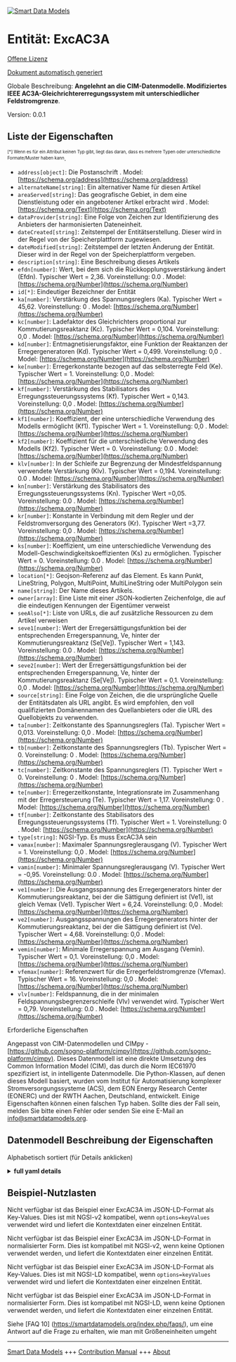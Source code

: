 <!-- 10-Header -->  
[![Smart Data Models](https://smartdatamodels.org/wp-content/uploads/2022/01/SmartDataModels_logo.png "Logo")](https://smartdatamodels.org)  
Entität: ExcAC3A  
================<!-- /10-Header -->  
<!-- 15-License -->  
[Offene Lizenz](https://github.com/smart-data-models//dataModel.EnergyCIM/blob/master/ExcAC3A/LICENSE.md)  
[Dokument automatisch generiert](https://docs.google.com/presentation/d/e/2PACX-1vTs-Ng5dIAwkg91oTTUdt8ua7woBXhPnwavZ0FxgR8BsAI_Ek3C5q97Nd94HS8KhP-r_quD4H0fgyt3/pub?start=false&loop=false&delayms=3000#slide=id.gb715ace035_0_60)  
<!-- /15-License -->  
<!-- 20-Description -->  
Globale Beschreibung: **Angelehnt an die CIM-Datenmodelle. Modifiziertes IEEE AC3A-Gleichrichtererregungssystem mit unterschiedlicher Feldstromgrenze**.  
Version: 0.0.1  
<!-- /20-Description -->  
<!-- 30-PropertiesList -->  

## Liste der Eigenschaften  

<sup><sub>[*] Wenn es für ein Attribut keinen Typ gibt, liegt das daran, dass es mehrere Typen oder unterschiedliche Formate/Muster haben kann</sub></sup>.  
- `address[object]`: Die Postanschrift  . Model: [https://schema.org/address](https://schema.org/address)- `alternateName[string]`: Ein alternativer Name für diesen Artikel  - `areaServed[string]`: Das geografische Gebiet, in dem eine Dienstleistung oder ein angebotener Artikel erbracht wird  . Model: [https://schema.org/Text](https://schema.org/Text)- `dataProvider[string]`: Eine Folge von Zeichen zur Identifizierung des Anbieters der harmonisierten Dateneinheit.  - `dateCreated[string]`: Zeitstempel der Entitätserstellung. Dieser wird in der Regel von der Speicherplattform zugewiesen.  - `dateModified[string]`: Zeitstempel der letzten Änderung der Entität. Dieser wird in der Regel von der Speicherplattform vergeben.  - `description[string]`: Eine Beschreibung dieses Artikels  - `efdn[number]`: Wert, bei dem sich die Rückkopplungsverstärkung ändert (Efdn).  Typischer Wert = 2,36. Voreinstellung: 0.0  . Model: [https://schema.org/Number](https://schema.org/Number)- `id[*]`: Eindeutiger Bezeichner der Entität  - `ka[number]`: Verstärkung des Spannungsreglers (Ka).  Typischer Wert = 45,62. Voreinstellung: 0  . Model: [https://schema.org/Number](https://schema.org/Number)- `kc[number]`: Ladefaktor des Gleichrichters proportional zur Kommutierungsreaktanz (Kc).  Typischer Wert = 0,104. Voreinstellung: 0,0  . Model: [https://schema.org/Number](https://schema.org/Number)- `kd[number]`: Entmagnetisierungsfaktor, eine Funktion der Reaktanzen der Erregergeneratoren (Kd).  Typischer Wert = 0,499. Voreinstellung: 0,0  . Model: [https://schema.org/Number](https://schema.org/Number)- `ke[number]`: Erregerkonstante bezogen auf das selbsterregte Feld (Ke).  Typischer Wert = 1. Voreinstellung: 0,0  . Model: [https://schema.org/Number](https://schema.org/Number)- `kf[number]`: Verstärkung des Stabilisators des Erregungssteuerungssystems (Kf).  Typischer Wert = 0,143. Voreinstellung: 0,0  . Model: [https://schema.org/Number](https://schema.org/Number)- `kf1[number]`: Koeffizient, der eine unterschiedliche Verwendung des Modells ermöglicht (Kf1).  Typischer Wert = 1. Voreinstellung: 0,0  . Model: [https://schema.org/Number](https://schema.org/Number)- `kf2[number]`: Koeffizient für die unterschiedliche Verwendung des Modells (Kf2).  Typischer Wert = 0. Voreinstellung: 0.0  . Model: [https://schema.org/Number](https://schema.org/Number)- `klv[number]`: In der Schleife zur Begrenzung der Mindestfeldspannung verwendete Verstärkung (Klv).  Typischer Wert = 0,194. Voreinstellung: 0.0  . Model: [https://schema.org/Number](https://schema.org/Number)- `kn[number]`: Verstärkung des Stabilisators des Erregungssteuerungssystems (Kn).  Typischer Wert =0,05. Voreinstellung: 0.0  . Model: [https://schema.org/Number](https://schema.org/Number)- `kr[number]`: Konstante in Verbindung mit dem Regler und der Feldstromversorgung des Generators (Kr).  Typischer Wert =3,77. Voreinstellung: 0,0  . Model: [https://schema.org/Number](https://schema.org/Number)- `ks[number]`: Koeffizient, um eine unterschiedliche Verwendung des Modell-Geschwindigkeitskoeffizienten (Ks) zu ermöglichen.  Typischer Wert = 0. Voreinstellung: 0.0  . Model: [https://schema.org/Number](https://schema.org/Number)- `location[*]`: Geojson-Referenz auf das Element. Es kann Punkt, LineString, Polygon, MultiPoint, MultiLineString oder MultiPolygon sein  - `name[string]`: Der Name dieses Artikels.  - `owner[array]`: Eine Liste mit einer JSON-kodierten Zeichenfolge, die auf die eindeutigen Kennungen der Eigentümer verweist  - `seeAlso[*]`: Liste von URLs, die auf zusätzliche Ressourcen zu dem Artikel verweisen  - `seve1[number]`: Wert der Erregersättigungsfunktion bei der entsprechenden Erregerspannung, Ve, hinter der Kommutierungsreaktanz (Se[Ve]).  Typischer Wert = 1,143. Voreinstellung: 0.0  . Model: [https://schema.org/Number](https://schema.org/Number)- `seve2[number]`: Wert der Erregersättigungsfunktion bei der entsprechenden Erregerspannung, Ve, hinter der Kommutierungsreaktanz (Se[Ve]).  Typischer Wert = 0,1. Voreinstellung: 0,0  . Model: [https://schema.org/Number](https://schema.org/Number)- `source[string]`: Eine Folge von Zeichen, die die ursprüngliche Quelle der Entitätsdaten als URL angibt. Es wird empfohlen, den voll qualifizierten Domänennamen des Quellanbieters oder die URL des Quellobjekts zu verwenden.  - `ta[number]`: Zeitkonstante des Spannungsreglers (Ta).  Typischer Wert = 0,013. Voreinstellung: 0,0  . Model: [https://schema.org/Number](https://schema.org/Number)- `tb[number]`: Zeitkonstante des Spannungsreglers (Tb).  Typischer Wert = 0. Voreinstellung: 0  . Model: [https://schema.org/Number](https://schema.org/Number)- `tc[number]`: Zeitkonstante des Spannungsreglers (T).  Typischer Wert = 0. Voreinstellung: 0  . Model: [https://schema.org/Number](https://schema.org/Number)- `te[number]`: Erregerzeitkonstante, Integrationsrate im Zusammenhang mit der Erregersteuerung (Te).  Typischer Wert = 1,17. Voreinstellung: 0  . Model: [https://schema.org/Number](https://schema.org/Number)- `tf[number]`: Zeitkonstante des Stabilisators des Erregungssteuerungssystems (Tf).  Typischer Wert = 1. Voreinstellung: 0  . Model: [https://schema.org/Number](https://schema.org/Number)- `type[string]`: NGSI-Typ. Es muss ExcAC3A sein  - `vamax[number]`: Maximaler Spannungsreglerausgang (V).  Typischer Wert = 1. Voreinstellung: 0,0  . Model: [https://schema.org/Number](https://schema.org/Number)- `vamin[number]`: Minimaler Spannungsreglerausgang (V).  Typischer Wert = -0,95. Voreinstellung: 0.0  . Model: [https://schema.org/Number](https://schema.org/Number)- `ve1[number]`: Die Ausgangsspannung des Erregergenerators hinter der Kommutierungsreaktanz, bei der die Sättigung definiert ist (Ve1), ist gleich Vemax (Ve1).  Typischer Wert = 6,24. Voreinstellung: 0,0  . Model: [https://schema.org/Number](https://schema.org/Number)- `ve2[number]`: Ausgangsspannungen des Erregergenerators hinter der Kommutierungsreaktanz, bei der die Sättigung definiert ist (Ve).  Typischer Wert = 4,68. Voreinstellung: 0,0  . Model: [https://schema.org/Number](https://schema.org/Number)- `vemin[number]`: Minimale Erregerspannung am Ausgang (Vemin).  Typischer Wert = 0,1. Voreinstellung: 0,0  . Model: [https://schema.org/Number](https://schema.org/Number)- `vfemax[number]`: Referenzwert für die Erregerfeldstromgrenze (Vfemax).  Typischer Wert = 16. Voreinstellung: 0,0  . Model: [https://schema.org/Number](https://schema.org/Number)- `vlv[number]`: Feldspannung, die in der minimalen Feldspannungsbegrenzerschleife (Vlv) verwendet wird.  Typischer Wert = 0,79. Voreinstellung: 0.0  . Model: [https://schema.org/Number](https://schema.org/Number)<!-- /30-PropertiesList -->  
<!-- 35-RequiredProperties -->  
Erforderliche Eigenschaften  
<!-- /35-RequiredProperties -->  
<!-- 40-RequiredProperties -->  
Angepasst von CIM-Datenmodellen und CIMpy - [https://github.com/sogno-platform/cimpy](https://github.com/sogno-platform/cimpy). Dieses Datenmodell ist eine direkte Umsetzung des Common Information Model (CIM), das durch die Norm IEC61970 spezifiziert ist, in intelligente Datenmodelle. Die Python-Klassen, auf denen dieses Modell basiert, wurden vom Institut für Automatisierung komplexer Stromversorgungssysteme (ACS), dem EON Energy Research Center (EONERC) und der RWTH Aachen, Deutschland, entwickelt. Einige Eigenschaften können einen falschen Typ haben. Sollte dies der Fall sein, melden Sie bitte einen Fehler oder senden Sie eine E-Mail an info@smartdatamodels.org.  
<!-- /40-RequiredProperties -->  
<!-- 50-DataModelHeader -->  
## Datenmodell Beschreibung der Eigenschaften  
Alphabetisch sortiert (für Details anklicken)  
<!-- /50-DataModelHeader -->  
<!-- 60-ModelYaml -->  
<details><summary><strong>full yaml details</strong></summary>    
```yaml  
ExcAC3A:    
  description: 'Adapted from CIM data models. Modified IEEE AC3A alternator-supplied rectifier excitation system with different field current limit.'    
  properties:    
    address:    
      description: 'The mailing address'    
      properties:    
        addressCountry:    
          description: 'Property. The country. For example, Spain. Model:''https://schema.org/addressCountry'''    
          type: string    
        addressLocality:    
          description: 'Property. The locality in which the street address is, and which is in the region. Model:''https://schema.org/addressLocality'''    
          type: string    
        addressRegion:    
          description: 'Property. The region in which the locality is, and which is in the country. Model:''https://schema.org/addressRegion'''    
          type: string    
        postOfficeBoxNumber:    
          description: 'Property. The post office box number for PO box addresses. For example, 03578. Model:''https://schema.org/postOfficeBoxNumber'''    
          type: string    
        postalCode:    
          description: 'Property. The postal code. For example, 24004. Model:''https://schema.org/https://schema.org/postalCode'''    
          type: string    
        streetAddress:    
          description: 'Property. The street address. Model:''https://schema.org/streetAddress'''    
          type: string    
      type: object    
      x-ngsi:    
        model: https://schema.org/address    
        type: Property    
    alternateName:    
      description: 'An alternative name for this item'    
      type: string    
      x-ngsi:    
        type: Property    
    areaServed:    
      description: 'The geographic area where a service or offered item is provided'    
      type: string    
      x-ngsi:    
        model: https://schema.org/Text    
        type: Property    
    dataProvider:    
      description: 'A sequence of characters identifying the provider of the harmonised data entity.'    
      type: string    
      x-ngsi:    
        type: Property    
    dateCreated:    
      description: 'Entity creation timestamp. This will usually be allocated by the storage platform.'    
      format: date-time    
      type: string    
      x-ngsi:    
        type: Property    
    dateModified:    
      description: 'Timestamp of the last modification of the entity. This will usually be allocated by the storage platform.'    
      format: date-time    
      type: string    
      x-ngsi:    
        type: Property    
    description:    
      description: 'A description of this item'    
      type: string    
      x-ngsi:    
        type: Property    
    efdn:    
      description: 'Value of at which feedback gain changes (Efdn).  Typical Value = 2.36. Default: 0.0'    
      type: number    
      x-ngsi:    
        model: https://schema.org/Number    
        type: Property    
    id:    
      anyOf: &excac3a_-_properties_-_owner_-_items_-_anyof    
        - description: 'Property. Identifier format of any NGSI entity'    
          maxLength: 256    
          minLength: 1    
          pattern: ^[\w\-\.\{\}\$\+\*\[\]`|~^@!,:\\]+$    
          type: string    
        - description: 'Property. Identifier format of any NGSI entity'    
          format: uri    
          type: string    
      description: 'Unique identifier of the entity'    
      x-ngsi:    
        type: Property    
    ka:    
      description: 'Voltage regulator gain (Ka).  Typical Value = 45.62. Default: 0'    
      type: number    
      x-ngsi:    
        model: https://schema.org/Number    
        type: Property    
    kc:    
      description: 'Rectifier loading factor proportional to commutating reactance (Kc).  Typical Value = 0.104. Default: 0.0'    
      type: number    
      x-ngsi:    
        model: https://schema.org/Number    
        type: Property    
    kd:    
      description: 'Demagnetizing factor, a function of exciter alternator reactances (Kd).  Typical Value = 0.499. Default: 0.0'    
      type: number    
      x-ngsi:    
        model: https://schema.org/Number    
        type: Property    
    ke:    
      description: 'Exciter constant related to self-excited field (Ke).  Typical Value = 1. Default: 0.0'    
      type: number    
      x-ngsi:    
        model: https://schema.org/Number    
        type: Property    
    kf:    
      description: 'Excitation control system stabilizer gains (Kf).  Typical Value = 0.143. Default: 0.0'    
      type: number    
      x-ngsi:    
        model: https://schema.org/Number    
        type: Property    
    kf1:    
      description: 'Coefficient to allow different usage of the model (Kf1).  Typical Value = 1. Default: 0.0'    
      type: number    
      x-ngsi:    
        model: https://schema.org/Number    
        type: Property    
    kf2:    
      description: 'Coefficient to allow different usage of the model (Kf2).  Typical Value = 0. Default: 0.0'    
      type: number    
      x-ngsi:    
        model: https://schema.org/Number    
        type: Property    
    klv:    
      description: 'Gain used in the minimum field voltage limiter loop (Klv).  Typical Value = 0.194. Default: 0.0'    
      type: number    
      x-ngsi:    
        model: https://schema.org/Number    
        type: Property    
    kn:    
      description: 'Excitation control system stabilizer gain (Kn).  Typical Value =0.05. Default: 0.0'    
      type: number    
      x-ngsi:    
        model: https://schema.org/Number    
        type: Property    
    kr:    
      description: 'Constant associated with regulator and alternator field power supply (Kr).  Typical Value =3.77. Default: 0.0'    
      type: number    
      x-ngsi:    
        model: https://schema.org/Number    
        type: Property    
    ks:    
      description: 'Coefficient to allow different usage of the model-speed coefficient (Ks).  Typical Value = 0. Default: 0.0'    
      type: number    
      x-ngsi:    
        model: https://schema.org/Number    
        type: Property    
    location:    
      description: 'Geojson reference to the item. It can be Point, LineString, Polygon, MultiPoint, MultiLineString or MultiPolygon'    
      oneOf:    
        - description: 'GeoProperty. Geojson reference to the item. Point'    
          properties:    
            bbox:    
              items:    
                type: number    
              minItems: 4    
              type: array    
            coordinates:    
              items:    
                type: number    
              minItems: 2    
              type: array    
            type:    
              enum:    
                - Point    
              type: string    
          required:    
            - type    
            - coordinates    
          title: 'GeoJSON Point'    
          type: object    
        - description: 'GeoProperty. Geojson reference to the item. LineString'    
          properties:    
            bbox:    
              items:    
                type: number    
              minItems: 4    
              type: array    
            coordinates:    
              items:    
                items:    
                  type: number    
                minItems: 2    
                type: array    
              minItems: 2    
              type: array    
            type:    
              enum:    
                - LineString    
              type: string    
          required:    
            - type    
            - coordinates    
          title: 'GeoJSON LineString'    
          type: object    
        - description: 'GeoProperty. Geojson reference to the item. Polygon'    
          properties:    
            bbox:    
              items:    
                type: number    
              minItems: 4    
              type: array    
            coordinates:    
              items:    
                items:    
                  items:    
                    type: number    
                  minItems: 2    
                  type: array    
                minItems: 4    
                type: array    
              type: array    
            type:    
              enum:    
                - Polygon    
              type: string    
          required:    
            - type    
            - coordinates    
          title: 'GeoJSON Polygon'    
          type: object    
        - description: 'GeoProperty. Geojson reference to the item. MultiPoint'    
          properties:    
            bbox:    
              items:    
                type: number    
              minItems: 4    
              type: array    
            coordinates:    
              items:    
                items:    
                  type: number    
                minItems: 2    
                type: array    
              type: array    
            type:    
              enum:    
                - MultiPoint    
              type: string    
          required:    
            - type    
            - coordinates    
          title: 'GeoJSON MultiPoint'    
          type: object    
        - description: 'GeoProperty. Geojson reference to the item. MultiLineString'    
          properties:    
            bbox:    
              items:    
                type: number    
              minItems: 4    
              type: array    
            coordinates:    
              items:    
                items:    
                  items:    
                    type: number    
                  minItems: 2    
                  type: array    
                minItems: 2    
                type: array    
              type: array    
            type:    
              enum:    
                - MultiLineString    
              type: string    
          required:    
            - type    
            - coordinates    
          title: 'GeoJSON MultiLineString'    
          type: object    
        - description: 'GeoProperty. Geojson reference to the item. MultiLineString'    
          properties:    
            bbox:    
              items:    
                type: number    
              minItems: 4    
              type: array    
            coordinates:    
              items:    
                items:    
                  items:    
                    items:    
                      type: number    
                    minItems: 2    
                    type: array    
                  minItems: 4    
                  type: array    
                type: array    
              type: array    
            type:    
              enum:    
                - MultiPolygon    
              type: string    
          required:    
            - type    
            - coordinates    
          title: 'GeoJSON MultiPolygon'    
          type: object    
      x-ngsi:    
        type: GeoProperty    
    name:    
      description: 'The name of this item.'    
      type: string    
      x-ngsi:    
        type: Property    
    owner:    
      description: 'A List containing a JSON encoded sequence of characters referencing the unique Ids of the owner(s)'    
      items:    
        anyOf: *excac3a_-_properties_-_owner_-_items_-_anyof    
        description: 'Property. Unique identifier of the entity'    
      type: array    
      x-ngsi:    
        type: Property    
    seeAlso:    
      description: 'list of uri pointing to additional resources about the item'    
      oneOf:    
        - items:    
            format: uri    
            type: string    
          minItems: 1    
          type: array    
        - format: uri    
          type: string    
      x-ngsi:    
        type: Property    
    seve1:    
      description: 'Exciter saturation function value at the corresponding exciter voltage, Ve, back of commutating reactance (Se[Ve]).  Typical Value = 1.143. Default: 0.0'    
      type: number    
      x-ngsi:    
        model: https://schema.org/Number    
        type: Property    
    seve2:    
      description: 'Exciter saturation function value at the corresponding exciter voltage, Ve, back of commutating reactance (Se[Ve]).  Typical Value = 0.1. Default: 0.0'    
      type: number    
      x-ngsi:    
        model: https://schema.org/Number    
        type: Property    
    source:    
      description: 'A sequence of characters giving the original source of the entity data as a URL. Recommended to be the fully qualified domain name of the source provider, or the URL to the source object.'    
      type: string    
      x-ngsi:    
        type: Property    
    ta:    
      description: 'Voltage regulator time constant (Ta).  Typical Value = 0.013. Default: 0.0'    
      type: number    
      x-ngsi:    
        model: https://schema.org/Number    
        type: Property    
    tb:    
      description: 'Voltage regulator time constant (Tb).  Typical Value = 0. Default: 0'    
      type: number    
      x-ngsi:    
        model: https://schema.org/Number    
        type: Property    
    tc:    
      description: 'Voltage regulator time constant (T).  Typical Value = 0. Default: 0'    
      type: number    
      x-ngsi:    
        model: https://schema.org/Number    
        type: Property    
    te:    
      description: 'Exciter time constant, integration rate associated with exciter control (Te).  Typical Value = 1.17. Default: 0'    
      type: number    
      x-ngsi:    
        model: https://schema.org/Number    
        type: Property    
    tf:    
      description: 'Excitation control system stabilizer time constant (Tf).  Typical Value = 1. Default: 0'    
      type: number    
      x-ngsi:    
        model: https://schema.org/Number    
        type: Property    
    type:    
      description: 'NGSI type. It has to be ExcAC3A'    
      enum:    
        - ExcAC3A    
      type: string    
      x-ngsi:    
        type: Property    
    vamax:    
      description: 'Maximum voltage regulator output (V).  Typical Value = 1. Default: 0.0'    
      type: number    
      x-ngsi:    
        model: https://schema.org/Number    
        type: Property    
    vamin:    
      description: 'Minimum voltage regulator output (V).  Typical Value = -0.95. Default: 0.0'    
      type: number    
      x-ngsi:    
        model: https://schema.org/Number    
        type: Property    
    ve1:    
      description: 'Exciter alternator output voltages back of commutating reactance at which saturation is defined (Ve1) equals Vemax (Ve1).  Typical Value = 6.24. Default: 0.0'    
      type: number    
      x-ngsi:    
        model: https://schema.org/Number    
        type: Property    
    ve2:    
      description: 'Exciter alternator output voltages back of commutating reactance at which saturation is defined (Ve).  Typical Value = 4.68. Default: 0.0'    
      type: number    
      x-ngsi:    
        model: https://schema.org/Number    
        type: Property    
    vemin:    
      description: 'Minimum exciter voltage output (Vemin).  Typical Value = 0.1. Default: 0.0'    
      type: number    
      x-ngsi:    
        model: https://schema.org/Number    
        type: Property    
    vfemax:    
      description: 'Exciter field current limit reference (Vfemax).  Typical Value = 16. Default: 0.0'    
      type: number    
      x-ngsi:    
        model: https://schema.org/Number    
        type: Property    
    vlv:    
      description: 'Field voltage used in the minimum field voltage limiter loop (Vlv).  Typical Value = 0.79. Default: 0.0'    
      type: number    
      x-ngsi:    
        model: https://schema.org/Number    
        type: Property    
  required: []    
  type: object    
  x-derived-from: ""    
  x-disclaimer: 'Redistribution and use in source and binary forms, with or without modification, are permitted  provided that the license conditions are met. Copyleft (c) 2021 Contributors to Smart Data Models Program'    
  x-license-url: https://github.com/smart-data-models/dataModel.EnergyCIM/blob/master/ExcAC3A/LICENSE.md    
  x-model-schema: https://smart-data-models.github.io/dataModels.CIMEnergyClasses/ExcAC3A/schema.json    
  x-model-tags: ""    
  x-version: 0.0.1    
```  
</details>    
<!-- /60-ModelYaml -->  
<!-- 70-MiddleNotes -->  
<!-- /70-MiddleNotes -->  
<!-- 80-Examples -->  
## Beispiel-Nutzlasten  
Nicht verfügbar ist das Beispiel einer ExcAC3A im JSON-LD-Format als Key-Values. Dies ist mit NGSI-v2 kompatibel, wenn `options=keyValues` verwendet wird und liefert die Kontextdaten einer einzelnen Entität.  
Nicht verfügbar ist das Beispiel einer ExcAC3A im JSON-LD-Format in normalisierter Form. Dies ist kompatibel mit NGSI-v2, wenn keine Optionen verwendet werden, und liefert die Kontextdaten einer einzelnen Entität.  
Nicht verfügbar ist das Beispiel einer ExcAC3A im JSON-LD-Format als Key-Values. Dies ist mit NGSI-LD kompatibel, wenn `options=keyValues` verwendet wird und liefert die Kontextdaten einer einzelnen Entität.  
Nicht verfügbar ist das Beispiel einer ExcAC3A im JSON-LD-Format in normalisierter Form. Dies ist kompatibel mit NGSI-LD, wenn keine Optionen verwendet werden, und liefert die Kontextdaten einer einzelnen Entität.  
<!-- /80-Examples -->  
<!-- 90-FooterNotes -->  
<!-- /90-FooterNotes -->  
<!-- 95-Units -->  
Siehe [FAQ 10] (https://smartdatamodels.org/index.php/faqs/), um eine Antwort auf die Frage zu erhalten, wie man mit Größeneinheiten umgeht  
<!-- /95-Units -->  
<!-- 97-LastFooter -->  
---  
[Smart Data Models](https://smartdatamodels.org) +++ [Contribution Manual](https://bit.ly/contribution_manual) +++ [About](https://bit.ly/Introduction_SDM)<!-- /97-LastFooter -->  
